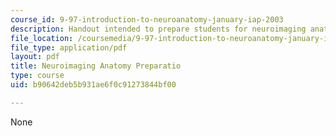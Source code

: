 ```yaml
---
course_id: 9-97-introduction-to-neuroanatomy-january-iap-2003
description: Handout intended to prepare students for neuroimaging anatomy.
file_location: /coursemedia/9-97-introduction-to-neuroanatomy-january-iap-2003/b90642deb5b931ae6f0c91273844bf00_neuroimaging_anatomy_preparation.pdf
file_type: application/pdf
layout: pdf
title: Neuroimaging Anatomy Preparatio
type: course
uid: b90642deb5b931ae6f0c91273844bf00

---
```

None
